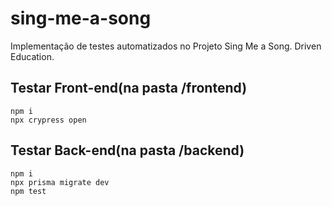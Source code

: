 # sing-me-a-song
Implementação de testes automatizados no Projeto Sing Me a Song. Driven Education.

## Testar Front-end(na pasta /frontend)
```
npm i
npx crypress open

```

## Testar Back-end(na pasta /backend)
```
npm i
npx prisma migrate dev
npm test

```
